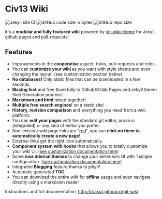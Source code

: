 # Civ13 Wiki

![Jekyll site CI](https://github.com/Civ13/civ13-wiki/workflows/Jekyll%20site%20CI/badge.svg)
![GitHub code size in bytes](https://img.shields.io/github/languages/code-size/civ13/civ13-wiki.svg?style=flat)
![GitHub repo size](https://img.shields.io/github/repo-size/civ13/civ13-wiki.svg?style=flat)

it's a **modular and fully featured wiki** powered by [git-wiki-theme](https://github.com/Drassil/git-wiki-theme) for Jekyll, [github pages](https://pages.github.com/) and pull-requests!


## Features 

* Improvements in the **cooperative** aspect: forks, pull-requests and roles.
* You can **customize your wiki** as you want with style sheets and even changing the layout. (see customization section below) 
* **No databases!** Only static files that can be downloaded in a few seconds.
* **Blazing fast** and free thankfully to Github/Gitlab Pages and Jekyll Server Side Generation process!
* **Markdown and html** mixed together!
* **Multiple free search engines!** on a static site!
* **History, revision comparison** and everything you need from a wiki platform.
* You can **edit your pages** with the standard git editor, prose.io (integrated) or any kind of editor you prefer.
* Non-existent wiki page links are "[red](red.md)", you can **click on them to automatically create a new page**!
* External links get the right icon automatically.
* **Component system with hooks** that allows you to totally customize your wiki UI. ([see customization documentation here](http://www.drassil.org/git-wiki/customize)) 
* Some **nice internal themes** to change your entire wiki UI with 1 simple configuration. ([see customization documentation here](http://www.drassil.org/git-wiki/customize))
* Integrated **Blogging** feature thanks to jekyll!
* Automatic generated **TOC**
* You can download the entire wiki for **offline** usage and even navigate directly using a markdown reader


Instructions and full documentation: http://drassil.github.io/git-wiki



